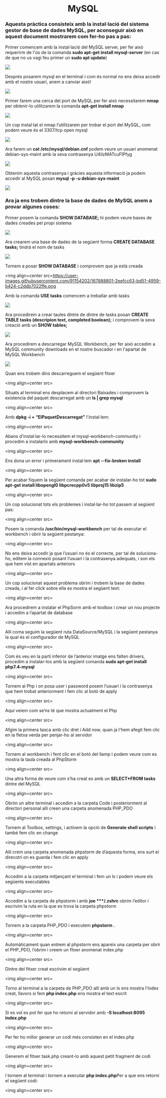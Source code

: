 <h1 align=center>MySQL</h1>
<h3>Aquesta pràctica consisteix amb la instal·lació del sistema gestor de base de dades MySQL, per aconseguir això en aquest document mostrarem com fer-ho pas a pas:</h3>




<p>Primer comencem amb la instal·lació del MySQL server, per fer això requerirm de l'ús de la comanda <b>sudo apt-get install mysql-server</b> (en cas de que no us vagi feu primer un <b>sudo apt update</b>)</p>

<img align=center src=https://user-images.githubusercontent.com/91154202/167886989-70218741-dd81-4479-a067-7f012c2d85b4.png>

<p>Després posarem mysql en el terminal i com és normal no ens deixa accedir amb el nostre usuari, anem a canviar això!</p>

<img align=center src=https://user-images.githubusercontent.com/91154202/167886854-26be46d2-b33d-43a7-9f24-70acc623ec57.png>

<p>Primer farem una cerca del port de MySQL per fer això necessitarem <b>nmap</b> per obtenir-lo utilitzarem la comanda <b>apt-get install nmap</b></p>

<img align=center src=https://user-images.githubusercontent.com/91154202/167885932-38931a83-374f-4e0b-8b85-9410576e3f5c.png>

<p>Un cop instal·lat el nmap l’utilitzarem per trobar el port del MySQL, com podem veure és el 3307/tcp open mysql</p>


<img align=center src=https://user-images.githubusercontent.com/91154202/167887324-55a5cf7b-b00e-4eb3-b03c-1db9cf45bb28.png>

<p>Ara farem un <b>cat /etc/mysql/debian.cnf</b> podem veure un usuari anomenat debian-sys-maint amb la seva contrasenya U4iIzMATcuFlPfyg</p>

<img align=center src=https://user-images.githubusercontent.com/91154202/167888005-0669b02e-4159-41c7-bd42-4e5933cc4552.png>

     
<p>Obtenim aquesta contrasenya i gràcies aquesta informació  ja podem accedir al MySQL posan <b>mysql -p -u debian-sys-maint</b></p>

<img align=center src=https://user-images.githubusercontent.com/91154202/167888440-e6ada027-bf1b-4a7c-b5a1-796096f56344.png>

     
<h3>Ara ja ens trobem dintre la base de dades de MySQL anem a provar algunes coses: </h3>
<p>Primer posem la comanda <b>SHOW DATABASE;</b> hi podem veure bases de dades creades pel propi sistema</p>

<img align=center src=https://user-images.githubusercontent.com/91154202/167888631-b3cea920-2581-4292-88c8-bb4fc003bff3.png>

     
<p>Ara crearem una base de dades de la següent forma <b>CREATE DATABASE tasks;</b> tindrà el nom de tasks </p>

<img align=center src=https://user-images.githubusercontent.com/91154202/167888742-b8e19142-6bae-4f7d-9a81-61ea3750d0de.png>

<p>Tornem a posar <b>SHOW DATABASE</b> i comprovem que ja està creada</p>

<img align=center src=https://user-images.githubusercontent.com/91154202/167888801-2eefcc63-bd51-4959-b424-c2ddb7022ffe.png
     
<p>Amb la comanda <b>USE tasks</b> comencem a treballar amb tasks</p>

<img align=center src=https://user-images.githubusercontent.com/91154202/167888878-a7a7ee72-a803-48ff-9b4d-d7cfd2e499aa.png>
     
<p>Ara procedirem a crear taules dintre de dintre de tasks posan <b>CREATE TABLE tasks (descripion text, completed boolean);</b> i comprovem la seva creació amb un <b>SHOW tables;</b></p>

<img align=center src=https://user-images.githubusercontent.com/91154202/167889018-b1fea6c0-cf02-4976-912e-f00d69ef51b5.png>
     
<p>Ara procedirem a descarregar MySQL Workbench, per fer això accedim a MySQL community downloads en el nostre buscador i en l'apartat de MySQL Workbench</p>

<img align=center src=https://user-images.githubusercontent.com/91154202/167889088-bffdcc98-ffa8-482f-b8d2-d5104c307cd6.png>

     
<p>Quan ens trobem dins descarreguem el següent fitxer</p>

<img align=center src=
     
<p>Situats al terminal ens desplacem al directori Baixades i comprovem la existencia del paquet descarregat amb un <b>ls | grep mysql</b></p>

<img align=center src=
     
<p>Amb <b>dpkg -i + “ElPaquetDescarregat”</b> l'instal·lem:</p>

<img align=center src=
     
<p>Abans d'instal·lar-lo necessitem el mysql-workbench-community i procedim a instalarlo amb <b>mysql-workbench-community</b></p>

<img align=center src=
     
<p>Ens dona un error i primerament instal·lem <b>apt --fix-broken install</b></p>

<img align=center src=
     
<p>Per acabar fiquem la següent comanda per acabar de instalar-ho tot <b>sudo apt-get install libopengl0 libpcrecpp0v5 libproj15 libzip5</b></p>

<img align=center src=
     
<p>Un cop solucionat tots els problemes i instal·lar-ho tot passem al següent pas:</p>

<img align=center src=
     
<p>Posem la comanda <b>/usr/bin/mysql-workbench</b> per tal de executar el workbench i obrir la següent pestanya: </p>

<img align=center src=
     
<p>No ens deixa accedir ja que l’usuari no és el correcte, per tal de soluciona-ho, editem la connexió posant l’usuari i la contrasenya adequats, i son els que hem vist en apartats anteriors</p>

<img align=center src=
     
<p>Un cop solucionat aquest problema obrim i trobem la base de dades creada, i al fer click sobre ella es mostra el següent text: </p>

<img align=center src=
     
<p>Ara procedirem a instalar el PhpSorm amb el toolbox i crear un nou projecte i accedim a l’apartat de database</p>

<img align=center src=
     
<p>Allí coma seguim la següent ruta DataSource/MySQL i la següent pestanya la qual és el configurador de MySQL</p>

<img align=center src=
     
<p>Com és veu en la parti inferior de l’anterior imatge ens falten drivers, procedim a instalar-los amb la següent comanda <b>sudo apt-get install php7.4-mysql</b></p>

<img align=center src=
     
<p>Tornem al Php i on posa user i password posem l’usuari i la contrasenya que hem trobat anteriorment i fem clic al botó de apply</p>

<img align=center src=
     
<p>Aquí veiem com se’ns té que mostra actualment el Php</p>

<img align=center src=
     
<p>Afgim la primera tasca amb clic dret i Add now, quan ja l'hem afegit fem clic en la fletxa verda per penjar-ho al servidor</p>

<img align=center src=
     
<p>Tornem al workbench i fent clic en el botó del llamp i podem veure com es mostra la taula creada al PhpStorm</p>

<img align=center src=
     
<p>Una altra forma de veure com s’ha creat es amb un <b>SELECT*FROM tasks</b> dintre del MySQL</p>

<img align=center src=
     
<p>Obrim un altre terminal i accedim a la carpeta Code i posteriorment al directori personal allí creen una carpeta anomenada PHP_PDO</p>

<img align=center src=
     
<p>Tornem al Toolbox, settings, i activem la opció de <b>Generate shell scripts</b> i també fem clic en change</p>

<img align=center src=
     
<p>Allí crem una carpeta anomenada phpstorm de d’aquesta forma, ens surt el direcotri on es guarda i fem clic en apply</p>

<img align=center src=
     
<p>Accedim a la carpeta mitjançant el terminal i fem un ls i podem veure els següents executables</p>

<img align=center src=
     
<p>Accedim a la carpeta de phpstorm i amb <b>joe ***/.zshrc</b> obrim l’editor i escrivim la ruta en la que es trova la carpeta phpstorm</p>

<img align=center src=
     
<p>Tornem a la carpeta PHP_PDO i executem <b>phpstorm .</b></p>

<img align=center src=
     
<p>Automàticament quan entrem al phpstorm ens apareix una carpeta per obrir el PHP_PDO, l’obrim i creem un fitxer anomenat index.php </p>

<img align=center src=
     
<p>Dintre del fitxer creat escrivim el següent</p>

<img align=center src=
     
<p>Torno al terminal a la carpeta de PHP_PDO allí amb un ls ens mostra l'índex creat, llavors si fem <b>php index.php</b> ens mostra el text escrit</p>

<img align=center src=
     
<p>Si es vol es pot fer que ho retorni al servidor amb <b>-S localhost:8095 index.php</b></p>

<img align=center src=
     
<p>Per fer ho millor generar un codi més consisten en el index.php</p>

<img align=center src=
     
<p>Generem el fitxer task.php creant-lo amb aquest petit fragment de codi</p>

<img align=center src=
     
<p>I tornem al terminal i tornem a executar  <b>php index.php</b>Per a que ens retorni el següent codi: </p>

<img align=center src=
